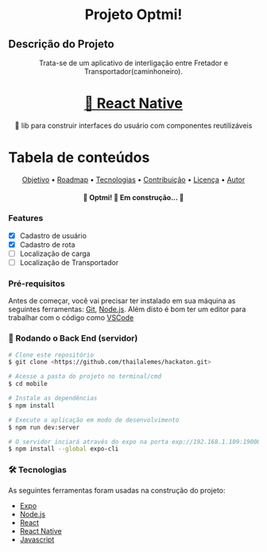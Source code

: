 <h1 align="center">Projeto Optmi!</h1>

## Descrição do Projeto
<p align="center">Trata-se de um aplicativo de interligação entre Fretador e Transportador(caminhoneiro).</p>

<h1 align="center">
    <a href="https:https://reactnative.dev/">🔗 React Native</a>
</h1>
<p align="center">🚀 lib para construir interfaces do usuário com componentes reutilizáveis</p>

Tabela de conteúdos
=================
<!--ts-->
 <p align="center">
 <a href="#objetivo">Objetivo</a> •
 <a href="#roadmap">Roadmap</a> • 
 <a href="#tecnologias">Tecnologias</a> • 
 <a href="#contribuicao">Contribuição</a> • 
 <a href="#licenc-a">Licença</a> • 
 <a href="#autor">Autor</a>
</p>
<!--te-->

<h4 align="center"> 
	🚧 Optmi! 🚀 Em construção...  🚧
</h4>

### Features

- [x] Cadastro de usuário
- [x] Cadastro de rota
- [ ] Localização de carga
- [ ] Localização de Transportador 

### Pré-requisitos

Antes de começar, você vai precisar ter instalado em sua máquina as seguintes ferramentas:
[Git](https://git-scm.com), [Node.js](https://nodejs.org/en/). 
Além disto é bom ter um editor para trabalhar com o código como [VSCode](https://code.visualstudio.com/)

### 🎲 Rodando o Back End (servidor)

```bash
# Clone este repositório
$ git clone <https://github.com/thailalemes/hackaton.git>

# Acesse a pasta do projeto no terminal/cmd
$ cd mobile

# Instale as dependências
$ npm install

# Execute a aplicação em modo de desenvolvimento
$ npm run dev:server

# O servidor inciará através do expo na porta exp://192.168.1.109:19000 para baixar
$ npm install --global expo-cli
```

### 🛠 Tecnologias

As seguintes ferramentas foram usadas na construção do projeto:

- [Expo](https://expo.io/)
- [Node.js](https://nodejs.org/en/)
- [React](https://pt-br.reactjs.org/)
- [React Native](https://reactnative.dev/)
- [Javascript](https://www.javascript.com//)
